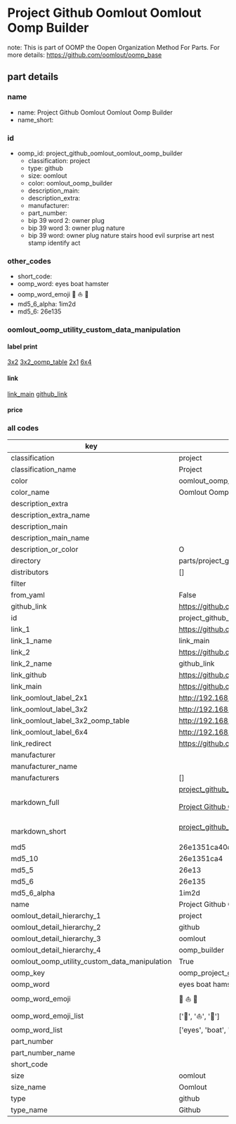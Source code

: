 # Project Github Oomlout Oomlout Oomp Builder  

note: This is part of OOMP the Oopen Organization Method For Parts. For more details: https://github.com/oomlout/oomp_base

##  part details





### name
* name: Project Github Oomlout Oomlout Oomp Builder
* name_short: 
### id
* oomp_id: project_github_oomlout_oomlout_oomp_builder
  * classification: project
  * type: github
  * size: oomlout
  * color: oomlout_oomp_builder
  * description_main: 
  * description_extra: 
  * manufacturer: 
  * part_number: 
  * bip 39 word 2: owner plug
  * bip 39 word 3: owner plug nature
  * bip 39 word: owner plug nature stairs hood evil surprise art nest stamp identify act

### other_codes
* short_code: 
* oomp_word: eyes boat hamster
* oomp_word_emoji :eyes: :boat: :hamster:
* md5_6_alpha: 1im2d
* md5_6: 26e135






### oomlout_oomp_utility_custom_data_manipulation
#### label print
[3x2](http://192.168.1.245:1112/?label=oomp%201im2d)
[3x2_oomp_table](http://192.168.1.107:1112/?label=oomp%201im2d)
[2x1](http://192.168.1.242:1112/?label=oomp%201im2d)
[6x4](http://192.168.1.55:1112/?label=oomp%201im2d)    

#### link

[link_main](https://github.com/oomlout/oomlout_oomp_current_version_messy/tree/main/parts/project_github_oomlout_oomlout_oomp_builder) [github_link](https://github.com/oomlout/oomlout_oomp_part_src/tree/main/parts/project_github_oomlout_oomlout_oomp_builder)                             

#### price







### all codes 
| key | value |  
| --- | --- |  
| classification | project |  
| classification_name | Project |  
| color | oomlout_oomp_builder |  
| color_name | Oomlout Oomp Builder |  
| description_extra |  |  
| description_extra_name |  |  
| description_main |  |  
| description_main_name |  |  
| description_or_color | O  |  
| directory | parts/project_github_oomlout_oomlout_oomp_builder |  
| distributors | [] |  
| filter |  |  
| from_yaml | False |  
| github_link | https://github.com/oomlout/oomlout_oomp_part_src/tree/main/parts/project_github_oomlout_oomlout_oomp_builder |  
| id | project_github_oomlout_oomlout_oomp_builder |  
| link_1 | https://github.com/oomlout/oomlout_oomp_current_version_messy/tree/main/parts/project_github_oomlout_oomlout_oomp_builder |  
| link_1_name | link_main |  
| link_2 | https://github.com/oomlout/oomlout_oomp_part_src/tree/main/parts/project_github_oomlout_oomlout_oomp_builder |  
| link_2_name | github_link |  
| link_github | https://github.com/oomlout/oomlout_oomp_builder |  
| link_main | https://github.com/oomlout/oomlout_oomp_current_version_messy/tree/main/parts/project_github_oomlout_oomlout_oomp_builder |  
| link_oomlout_label_2x1 | http://192.168.1.242:1112/?label=oomp%201im2d |  
| link_oomlout_label_3x2 | http://192.168.1.245:1112/?label=oomp%201im2d |  
| link_oomlout_label_3x2_oomp_table | http://192.168.1.107:1112/?label=oomp%201im2d |  
| link_oomlout_label_6x4 | http://192.168.1.55:1112/?label=oomp%201im2d |  
| link_redirect | https://github.com/oomlout/oomlout_oomp_builder |  
| manufacturer |  |  
| manufacturer_name |  |  
| manufacturers | [] |  
| markdown_full | [project_github_oomlout_oomlout_oomp_builder](https://github.com/oomlout/oomlout_oomp_current_version_messy/tree/main/parts/project_github_oomlout_oomlout_oomp_builder)<br>[](https://github.com/oomlout/oomlout_oomp_current_version_messy/tree/main/parts/project_github_oomlout_oomlout_oomp_builder)<br>[Project Github Oomlout Oomlout Oomp Builder](https://github.com/oomlout/oomlout_oomp_current_version_messy/tree/main/parts/project_github_oomlout_oomlout_oomp_builder)<br><br> |  
| markdown_short | [project_github_oomlout_oomlout_oomp_builder](https://github.com/oomlout/oomlout_oomp_current_version_messy/tree/main/parts/project_github_oomlout_oomlout_oomp_builder)<br><br> |  
| md5 | 26e1351ca40cdb4d37b6ad4526e9b4f1 |  
| md5_10 | 26e1351ca4 |  
| md5_5 | 26e13 |  
| md5_6 | 26e135 |  
| md5_6_alpha | 1im2d |  
| name | Project Github Oomlout Oomlout Oomp Builder |  
| oomlout_detail_hierarchy_1 | project |  
| oomlout_detail_hierarchy_2 | github |  
| oomlout_detail_hierarchy_3 | oomlout |  
| oomlout_detail_hierarchy_4 | oomp_builder |  
| oomlout_oomp_utility_custom_data_manipulation | True |  
| oomp_key | oomp_project_github_oomlout_oomlout_oomp_builder |  
| oomp_word | eyes boat hamster |  
| oomp_word_emoji | :eyes: :boat: :hamster: |  
| oomp_word_emoji_list | [':eyes:', ':boat:', ':hamster:'] |  
| oomp_word_list | ['eyes', 'boat', 'hamster'] |  
| part_number |  |  
| part_number_name |  |  
| short_code |  |  
| size | oomlout |  
| size_name | Oomlout |  
| type | github |  
| type_name | Github |  
